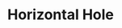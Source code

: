 ---
title:  "Horizontal Hole"
category: shaping
description: "This is a test."
published: true
js_gist: "4d8f3d13ca4360eeb33efc0cb51cd899"
knitout_gist: "8d69105f71f9018e2cf037c36e1b36b8"
image: "assets/images/20190312_184458.jpg"
---